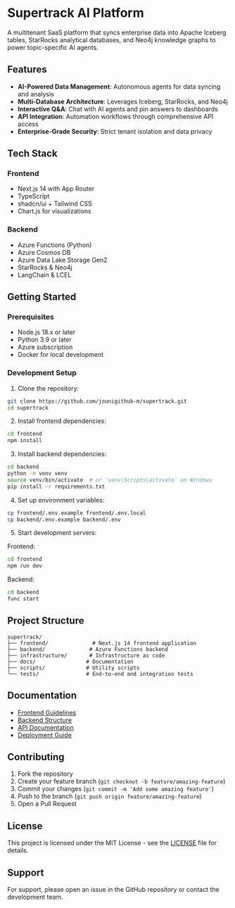 # Supertrack AI Platform

A multitenant SaaS platform that syncs enterprise data into Apache Iceberg tables, StarRocks analytical databases, and Neo4j knowledge graphs to power topic-specific AI agents.

## Features

- **AI-Powered Data Management**: Autonomous agents for data syncing and analysis
- **Multi-Database Architecture**: Leverages Iceberg, StarRocks, and Neo4j
- **Interactive Q&A**: Chat with AI agents and pin answers to dashboards
- **API Integration**: Automation workflows through comprehensive API access
- **Enterprise-Grade Security**: Strict tenant isolation and data privacy

## Tech Stack

### Frontend
- Next.js 14 with App Router
- TypeScript
- shadcn/ui + Tailwind CSS
- Chart.js for visualizations

### Backend
- Azure Functions (Python)
- Azure Cosmos DB
- Azure Data Lake Storage Gen2
- StarRocks & Neo4j
- LangChain & LCEL

## Getting Started

### Prerequisites

- Node.js 18.x or later
- Python 3.9 or later
- Azure subscription
- Docker for local development

### Development Setup

1. Clone the repository:
```bash
git clone https://github.com/jounigithub-m/supertrack.git
cd supertrack
```

2. Install frontend dependencies:
```bash
cd frontend
npm install
```

3. Install backend dependencies:
```bash
cd backend
python -m venv venv
source venv/bin/activate  # or `venv\Scripts\activate` on Windows
pip install -r requirements.txt
```

4. Set up environment variables:
```bash
cp frontend/.env.example frontend/.env.local
cp backend/.env.example backend/.env
```

5. Start development servers:

Frontend:
```bash
cd frontend
npm run dev
```

Backend:
```bash
cd backend
func start
```

## Project Structure

```
supertrack/
├── frontend/              # Next.js 14 frontend application
├── backend/              # Azure Functions backend
├── infrastructure/       # Infrastructure as code
├── docs/                # Documentation
├── scripts/             # Utility scripts
└── tests/               # End-to-end and integration tests
```

## Documentation

- [Frontend Guidelines](docs/frontend-guidelines.md)
- [Backend Structure](docs/backend-structure.md)
- [API Documentation](docs/api-docs.md)
- [Deployment Guide](docs/deployment-guide.md)

## Contributing

1. Fork the repository
2. Create your feature branch (`git checkout -b feature/amazing-feature`)
3. Commit your changes (`git commit -m 'Add some amazing feature'`)
4. Push to the branch (`git push origin feature/amazing-feature`)
5. Open a Pull Request

## License

This project is licensed under the MIT License - see the [LICENSE](LICENSE) file for details.

## Support

For support, please open an issue in the GitHub repository or contact the development team.